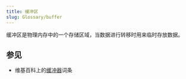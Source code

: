 ```yaml
---
title: 缓冲区
slug: Glossary/buffer
---
```


缓冲区是物理内存中的一个存储区域，当数据进行转移时用来临时存放数据。

## 参见

- 维基百科上的[缓冲器](https://zh.wikipedia.org/wiki/缓冲器)词条
